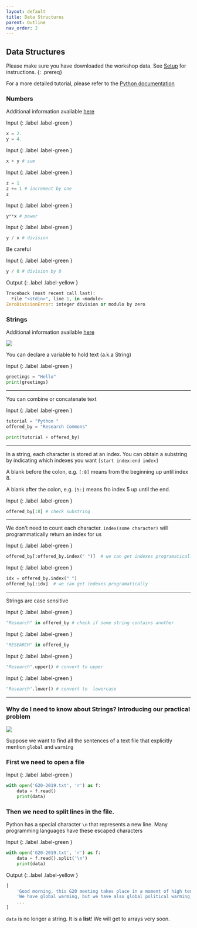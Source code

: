 ```yaml
---
layout: default
title: Data Structures
parent: Outline
nav_order: 2
---
```


## Data Structures


Please make sure you have downloaded the workshop data. See [Setup](../index.md) for instructions.
{: .prereq}


For a more detailed tutorial, please refer to the [Python documentation](https://docs.python.org/3/tutorial/index.html)


### Numbers

Additional information available [here](https://docs.python.org/3/tutorial/introduction.html#numbers)

Input
{: .label .label-green }
```python
x = 2.
y = 4.
```

Input
{: .label .label-green }
```python
x + y # sum
```

Input
{: .label .label-green }
```python
z = 1
z += 1 # increment by one
z 
```

Input
{: .label .label-green }
```python
y**x # power
```

Input
{: .label .label-green }
```python
y / x # division
```

Be careful

Input
{: .label .label-green }
```python
y / 0 # division by 0
```

Output
{: .label .label-yellow }
```python
Traceback (most recent call last):
  File "<stdin>", line 1, in <module>
ZeroDivisionError: integer division or modulo by zero
```

### Strings

Additional information available [here](https://docs.python.org/3/tutorial/introduction.html#strings)



<img src="{{site.baseurl}}/content/figures/hello.png">

You can declare a variable to hold text (a.k.a String)

Input
{: .label .label-green }
```python
greetings = "Hello"
print(greetings)
```

***

You can combine or concatenate text

Input
{: .label .label-green }
```python
tutorial = "Python "
offered_by = "Research Commons"

print(tutorial + offered_by)
```

***

In a string, each character is stored at an index. You can obtain a substring by indicating which indexes you want `[start index:end index]`

A blank before the colon, e.g. `[:8]` means from the beginning up until index 8. 

A blank after the colon, e.g. `[5:]` means fro index 5 up until the end.

Input
{: .label .label-green }
```python
offered_by[:8] # check substring
```

***

We don't need to count each character. `index(some character)` will programmatically return an index for us

Input
{: .label .label-green }
```python
offered_by[:offered_by.index(" ")]  # we can get indexes programatically
```

Input
{: .label .label-green }
```python
idx = offered_by.index(" ")
offered_by[:idx]  # we can get indexes programatically
```

***

Strings are case sensitive

Input
{: .label .label-green }
```python
"Research" in offered_by # check if some string contains another
```


Input
{: .label .label-green }
```python
"RESEARCH" in offered_by
```


Input
{: .label .label-green }
```python
"Research".upper() # convert to upper
```

Input
{: .label .label-green }
```python
"Research".lower() # convert to  lowercase
```


***

### Why do I need to know about Strings? Introducing our practical problem


<img src="{{site.baseurl}}/content/figures/global_warming.jpeg">

Suppose we want to find all the sentences of a text file that explicitly mention `global` and `warming`


### First we need to open a file



Input
{: .label .label-green }
```python
with open('G20-2019.txt', 'r') as f:
    data = f.read()
    print(data)
```

### Then we need to split lines in the file. 

Python has a special character `\n` that represents a new line. Many programming languages have these escaped characters



Input
{: .label .label-green }
```python
with open('G20-2019.txt', 'r') as f:
    data = f.read().split('\n')
    print(data)
```

Output
{: .label .label-yellow }
```python
[
    'Good morning, this G20 meeting takes place in a moment of high tension, high political tension.', 
    'We have global warming, but we have also global political warming, and this can be seen in relation to trade and technology conflicts, it can be seen in relation to situations in several parts of the world, namely the Gulf.'
    ... 
]
```   


`data` is no longer a string. It is a **list**! We will get to arrays very soon.